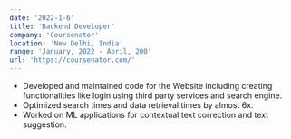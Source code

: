 ```yaml
---
date: '2022-1-6'
title: 'Backend Developer'
company: 'Coursenator'
location: 'New Delhi, India'
range: 'January, 2022 - April, 200'
url: 'https://coursenator.com/'
---
```


- Developed and maintained code for the Website including creating functionalities like login using third party services and search engine.
- Optimized search times and data retrieval times by almost 6x.
- Worked on ML applications for contextual text correction and text suggestion.
